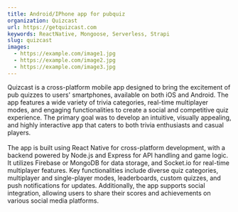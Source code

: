 ```yaml
---
title: Android/IPhone app for pubquiz
organization: Quizcast
url: https://getquizcast.com
keywords: ReactNative, Mongoose, Serverless, Strapi
slug: quizcast
images:
  - https://example.com/image1.jpg
  - https://example.com/image2.jpg
  - https://example.com/image3.jpg
---
```


Quizcast is a cross-platform mobile app designed to bring the excitement of pub quizzes to users' smartphones, available on both iOS and Android. The app features a wide variety of trivia categories, real-time multiplayer modes, and engaging functionalities to create a social and competitive quiz experience. The primary goal was to develop an intuitive, visually appealing, and highly interactive app that caters to both trivia enthusiasts and casual players.\
\
The app is built using React Native for cross-platform development, with a backend powered by Node.js and Express for API handling and game logic. It utilizes Firebase or MongoDB for data storage, and Socket.io for real-time multiplayer features. Key functionalities include diverse quiz categories, multiplayer and single-player modes, leaderboards, custom quizzes, and push notifications for updates. Additionally, the app supports social integration, allowing users to share their scores and achievements on various social media platforms.
